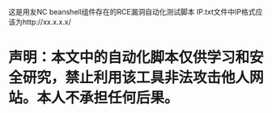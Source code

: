 这是用友NC beanshell组件存在的RCE漏洞自动化测试脚本
IP.txt文件中IP格式应该为http://xx.x.x.x/
#  声明：本文中的自动化脚本仅供学习和安全研究，禁止利用该工具非法攻击他人网站。本人不承担任何后果。
